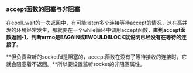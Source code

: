 ### accept函数的阻塞与非阻塞

在epoll_wait的一次返回中，有可能listen多个连接等待accept的情况，这在高并发的环境经常发生，那就要在一个while循环中调用accept函数，**直到accept函数返回-1，判断errno是EAGAIN或EWOULDBLOCK就说明已经没有在等待的连接了**。

**但负责监听的socketfd是阻塞的，accept函数在没有了等待接收的连接时，它就会阻塞着不返回。**所以要设置监听socket的非阻塞属性。



